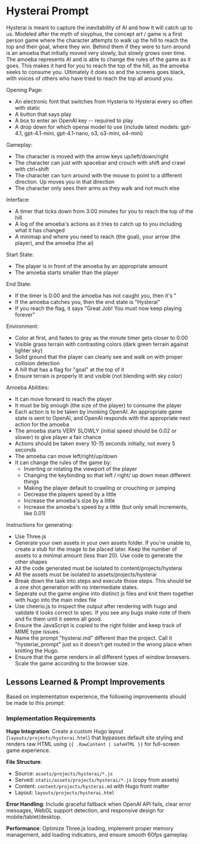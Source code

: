 # Hysterai Prompt

Hysterai is meant to capture the inevitability of AI and how it will catch up to us. Modeled after the myth of sisyphus, the concept art / game is a first person game where the character attempts to walk up the hill to reach the top and their goal, where they win. Behind them if they were to turn around is an amoeba that initially moved very slowly, but slowly grows over time. The amoeba represents AI and is able to change the rules of the game as it goes. This makes it hard for you to reach the top of the hill, as the amoeba seeks to consume you. Ultimately it does so and the screens goes black, with voices of others who have tried to reach the top all around you. 

Opening Page:
- An electronic font that switches from Hysteria to Hysterai every so often with static
- A button that says play
- A box to enter an OpenAI key -- required to play
- A drop down for which openai model to use (include latest models: gpt-4.1, gpt-4.1-mini, gpt-4.1-nano, o3, o3-mini, o4-mini)

Gameplay:
- The character is moved with the arrow keys up/left/down/right
- The character can just with spacebar and crouch with shift and crawl with ctrl+shift
- The character can turn around with the mouse to point to a different direction. Up moves you in that direction
- The character only sees their arms as they walk and not much else

Interface:
- A timer that ticks down from 3:00 minutes for you to reach the top of the hill
- A log of the amoeba's actions as it tries to catch up to you including what it has changed
- A minimap and where you need to reach (the goal), your arrow (the player), and the amoeba (the ai)

Start State:
- The player is in front of the amoeba by an appropriate amount
- The amoeba starts smaller than the player

End State:
- If the timer is 0:00 and the amoeba has not caught you, then it's "
- If the amoeba catches you, then the end state is "Hysterai"
- If you reach the flag, it says "Great Job! You must now keep playing forever"

Environment:
- Color at first, and fades to gray as the minute timer gets closer to 0:00
- Visible grass terrain with contrasting colors (dark green terrain against lighter sky)
- Solid ground that the player can clearly see and walk on with proper collision detection
- A hill that has a flag for "goal" at the top of it
- Ensure terrain is properly lit and visible (not blending with sky color)

Amoeba Abilities:
- It can move forward to reach the player
- It must be big enough (the size of the player) to consume the player
- Each action is to be taken by invoking OpenAI. An appropriate game state is sent to OpenAI, and OpenAI responds with the appropriate next action for the amoeba
- The amoeba starts VERY SLOWLY (initial speed should be 0.02 or slower) to give player a fair chance
- Actions should be taken every 10-15 seconds initially, not every 5 seconds
- The amoeba can move left/right/up/down
- It can change the rules of the game by:
    - Inverting or rotating the viewport of the player
    - Changing the keybinding so that left / right/ up down mean different things
    - Making the player default to crawling or crouching or jumping
    - Decrease the players speed by a little
    - Increase the amoeba's size by a little
    - Increase the amoeba's speed by a little (but only small increments, like 0.01)


Instructions for generating:
- Use Three.js
- Generate your own assets in your own assets folder. If you're unable to, create a stub for the image to be placed later. Keep the number of assets to a minimal amount (less than 20). Use code to generate the other shapes
- All the code generated must be isolated to content/projects/hysterai
- All the assets must be isolated to assets/projects/hysterai
- Break down the task into steps and execute those steps. This should be a one shot generation with no intermediate states.
- Seperate out the game engine into distinct js files and knit them together with hugo into the main index file
- Use cheerio.js to inspect the output after rendering with hugo and validate it looks correct to spec. If you see any bugs make note of them and fix them until it seems all good.
- Ensure the JavaScript is copied to the right folder and keep track of MIME type issues.
- Name the prompt "hysterai.md" different than the project. Call it "hysteriai_prompt" just so it doesn't get routed in the wrong place when knitting the Hugo.
- Ensure that the game renders in all different types of window browsers. Scale the game according to the browser size.

## Lessons Learned & Prompt Improvements

Based on implementation experience, the following improvements should be made to this prompt:

### Implementation Requirements

**Hugo Integration**: Create a custom Hugo layout (`layouts/projects/hysterai.html`) that bypasses default site styling and renders raw HTML using `{{ .RawContent | safeHTML }}` for full-screen game experience.

**File Structure**: 
- Source: `assets/projects/hysterai/*.js` 
- Served: `static/assets/projects/hysterai/*.js` (copy from assets)
- Content: `content/projects/hysterai.md` with Hugo front matter
- Layout: `layouts/projects/hysterai.html`

**Error Handling**: Include graceful fallback when OpenAI API fails, clear error messages, WebGL support detection, and responsive design for mobile/tablet/desktop.

**Performance**: Optimize Three.js loading, implement proper memory management, add loading indicators, and ensure smooth 60fps gameplay.